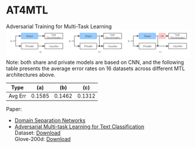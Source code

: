 # AT4MTL
Adversarial Training for Multi-Task Learning
![at4mtl](img/at4mtl.png)
Note: 
both share and private models are based on CNN, and the following table presents the average error rates on 16 datasets across different MTL architectures above.

| Type | (a) | (b) | (c) |
| ---- | ---- | ---- | ---- |
| Avg Err | 0.1585 | 0.1462 | 0.1312 |

Paper:
  + [Domain Separation Networks](https://arxiv.org/pdf/1608.06019.pdf)  
  + [Adversarial Multi-task Learning for Text Classification](https://www.aclweb.org/anthology/P17-1001.pdf)  
Dataset: [Download](https://pan.baidu.com/s/1c2L6vdA)  
Glove-200d: [Download](https://nlp.stanford.edu/projects/glove/)
